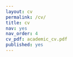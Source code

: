 ```yaml
---
layout: cv
permalink: /cv/
title: cv
nav: yes
nav_order: 4
cv_pdf: academic_cv.pdf
published: yes
---
```

